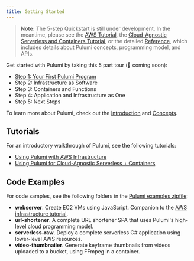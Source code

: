 ```yaml
---
title: Getting Started
---
```


> **Note:** The 5-step Quickstart is still under development.  In the meantime, please see the
> [AWS Tutorial](./aws.html), the [Cloud-Agnostic Serverless and Containers Tutorial](./cloud.html), or the detailed
> [Reference](/reference), which includes details about Pulumi concepts, programming model, and APIs.

Get started with Pulumi by taking this 5 part tour (🚧 coming soon): 
* [Step 1: Your First Pulumi Program](./step1.html)
* Step 2: Infrastructure as Software
* Step 3: Containers and Functions
* Step 4: Application and Infrastructure as One
* Step 5: Next Steps

To learn more about Pulumi, check out the [Introduction](../reference) and [Concepts](../reference/concepts.html).

## Tutorials

For an introductory walkthrough of Pulumi, see the following tutorials:

* [Using Pulumi with AWS Infrastructure](./aws.html)
* [Using Pulumi for Cloud-Agnostic Serverless + Containers](./cloud.html)

## Code Examples

For code samples, see the following folders in the [Pulumi examples zipfile](/examples/pulumi-examples.zip):
- **webserver**. Create EC2 VMs using JavaScript. Companion to the [AWS infrastructure tutorial](./aws.html). 
- **url-shortener**. A complete URL shortener SPA that uses Pulumi's high-level cloud programming model.
- **serverless-raw**. Deploy a complete serverless C# application using lower-level AWS resources.
- **video-thumbnailer**. Generate keyframe thumbnails from videos uploaded to a bucket, using FFmpeg in a container.
